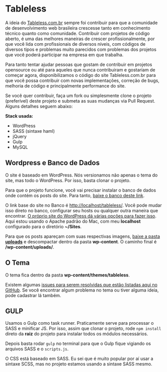 # Tableless
A ideia do [Tableless.com.br](http://tableless.com.br) sempre foi contribuir para que a comunidade de desenvolvimento web brasileira crescesse tanto em conhecimento técnico quanto como comunidade. Contribuir com projetos de código aberto, é uma das melhores maneiras de crescer profissionalmente, por que você lida com profissionais de diversos níveis, com códigos de diversos tipos e problemas muito parecidos com problemas dos projetos que você poderá participar na empresa em que trabalha.

Para tanto tentar ajudar pessoas que gostam de contribuir em projetos opensource ou até para aqueles que nunca contribuiram e gostariam de começar agora, disponibilizamos o código do site Tableless.com.br para que você possa contribuir com novas implementações, correção de bugs, melhoria de código e principalmente performance do site.

Se você quer contribuir, faça um fork ou simplesmente clone o projeto (preferível) deste projeto e submeta as suas mudanças via Pull Request. Alguns detalhes seguem abaixo:

**Stack usada:**
- WordPress
- SASS (sintaxe haml)
- jQuery
- Gulp
- MySQL

## Wordpress e Banco de Dados
O site é baseado em WordPress. Nós versionamos não apenas o tema do site, mas todo o WordPress. Por isso, basta clonar o projeto.

Para que o projeto funcione, você vai precisar instalar o banco de dados onde contém os posts do site. Para tanto, [baixe o banco deste link](https://www.dropbox.com/s/z9gjeht841ns6bp/tablelessBancoDemo.sql?dl=0).

O link base do site no Banco é [http://localhost/tableless/](http://localhost/tableless/). Você pode mudar isso direto no banco, configurar seu hosts ou qualquer outra maneira que encontrar. [O próprio site do WordPress dá várias opções para fazer isso](https://codex.wordpress.org/Changing_The_Site_URL). Aqui estou usando o Apache padrão do Mac, com meu **localhost** configurado para o diretório **~/Sites**.

Para que os posts apareçam com suas respectivas imagens, [baixe a pasta **uploads**](https://www.dropbox.com/s/19oqay8faqw6p08/uploads.tar.gz?dl=0) e descompactar dentro da pasta **wp-content**. O caminho final é **/wp-content/uploads/**.

## O Tema
O tema fica dentro da pasta **wp-content/themes/tableless**.

Existem algumas [issues para serem resolvidas que estão listadas aqui no GitHub](https://github.com/tableless/tableless/issues). Se você encontrar algum problema no tema ou tiver alguma ideia, pode cadastrar lá também.

## GULP
Usamos o Gulp como task runner. Praticamente serve para processar o SASS e minificar JS. Por isso, assim que clonar o projeto, rode `npm install` direto da **raiz** do projeto para instalar todos os módulos necessários.

Depois basta rodar `gulp` no terminal para que o Gulp fique vigiando os arquivos SASS e o `scripts.js`.

O CSS está baseado em SASS. Eu sei que é muito popular por aí usar a sintaxe SCSS, mas no projeto estamos usando a sintaxe SASS mesmo.
